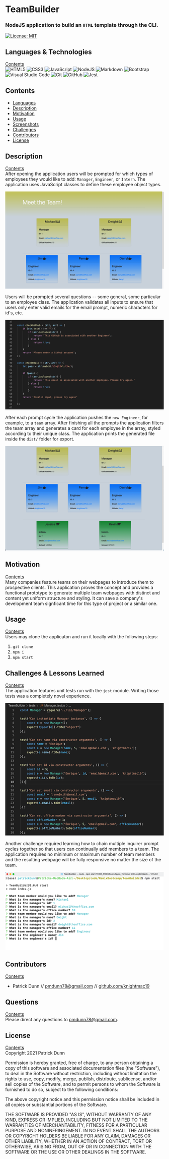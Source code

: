 # TeamBuilder
    
### NodeJS application to build an `HTML` template through the CLI.

[![License: MIT](https://img.shields.io/badge/License-MIT-yellow.svg)](https://opensource.org/licenses/MIT)  

## <a name="languages"></a> Languages & Technologies
[Contents](#contents)  
<img alt="HTML5" src="https://img.shields.io/badge/html5-%23E34F26.svg?&style=for-the-badge&logo=html5&logoColor=white"/>
                 <img alt="CSS3" src="https://img.shields.io/badge/css3-%231572B6.svg?&style=for-the-badge&logo=css3&logoColor=white"/>
                 <img alt="JavaScript" src="https://img.shields.io/badge/javascript-%23323330.svg?&style=for-the-badge&logo=javascript&logoColor=%23F7DF1E"/>
                 <img alt="NodeJS" src="https://img.shields.io/badge/node.js-%2343853D.svg?&style=for-the-badge&logo=node.js&logoColor=white"/>
                 <img alt="Markdown" src="https://img.shields.io/badge/markdown-%23000000.svg?&style=for-the-badge&logo=markdown&logoColor=white"/>
                 <img alt="Bootstrap" src="https://img.shields.io/badge/bootstrap-%23563D7C.svg?&style=for-the-badge&logo=bootstrap&logoColor=white"/>
                 <img alt="Visual Studio Code" src="https://img.shields.io/badge/VisualStudioCode-0078d7.svg?&style=for-the-badge&logo=visual-studio-code&logoColor=white"/>
                 <img alt="Git" src="https://img.shields.io/badge/git-%23F05033.svg?&style=for-the-badge&logo=git&logoColor=white"/>
                 <img alt="GitHub" src="https://img.shields.io/badge/github-%23121011.svg?&style=for-the-badge&logo=github&logoColor=white"/>
                 <img alt="Jest" src="https://img.shields.io/badge/-jest-%23C21325?&style=for-the-badge&logo=jest&logoColor=white"/>
                

## <a name="contents"></a>  Contents
- [Languages](#languages)
- [Description](#description)
- [Motivation](#motivation)
- [Usage](#usage)
- [Screenshots](#screenshots)
- [Challenges](#challenges)
- [Contributors](#contributors)  
- [License](#license)


## <a name="description"></a> Description
[Contents](#contents)  
After opening the application users will be prompted for which types of employees they would like to add: `Manager`, `Engineer`, or `Intern`. The application uses JavaScript classes to define these employee object types.  

![jumbotron view](https://github.com/knightmac19/TeamBuilder/blob/main/assets/jumbotron_view.png)  

Users will be prompted several questions -- some general, some particular to an employee class. The application validates all inputs to ensure that users only enter valid emails for the email prompt, numeric characters for id's, etc.  

![validation functions](https://github.com/knightmac19/TeamBuilder/blob/main/assets/validation.png)  

After each prompt cycle the application pushes the `new Engineer`, for example, to a `team` array. After finishing all the prompts the application filters the team array and generates a card for each employee in the array, styled according to their unique class. The application prints the generated file inside the `dist/` folder for export.

![full team](https://github.com/knightmac19/TeamBuilder/blob/main/assets/full_team.png)  

## <a name="motivation"></a> Motivation
[Contents](#contents)  
Many companies feature teams on their webpages to introduce them to prospective clients. This application proves the concept and provides a functional prototype to generate multiple team webpages with distinct and content yet uniform structure and styling. It can save a company's development team signficant time for this type of project or a similar one.

## <a name="usage"></a> Usage
[Contents](#contents)  
Users may clone the applicaton and run it locally with the following steps:

1. `git clone` 
2. `npm i` 
3. `npm start`

## <a name="challenges"></a> Challenges & Lessons Learned
[Contents](#contents)  
The application features unit tests run with the `jest` module. Writing those tests was a completely novel experience.

![unit tests](https://github.com/knightmac19/TeamBuilder/blob/main/assets/tests_code.png)  

Another challenge required learning how to chain multiple inquirer prompt cycles together so that users can continually add members to a team. The application requires no minimum or maximum number of team members and the resulting webpage will be fully responsive no matter the size of the team.

![user prompts](https://github.com/knightmac19/TeamBuilder/blob/main/assets/prompts.png)  

## <a name="contributors"></a> Contributors
[Contents](#contents)  
- Patrick Dunn // [pmdunn78@gmail.com](mailto:pmdunn78@gmail.com) // [github.com/knightmac19](https://github.com/knightmac19)  

## <a name="questions"></a> Questions
[Contents](#contents)  
Please direct any questions to [pmdunn78@gmail.com](mailto:pmdunn78@gmail.com).

## <a name="license"></a> License
[Contents](#contents)  
Copyright 2021 Patrick Dunn

Permission is hereby granted, free of charge, to any person obtaining a copy of this software and associated documentation files (the "Software"), to deal in the Software without restriction, including without limitation the rights to use, copy, modify, merge, publish, distribute, sublicense, and/or sell copies of the Software, and to permit persons to whom the Software is furnished to do so, subject to the following conditions:

The above copyright notice and this permission notice shall be included in all copies or substantial portions of the Software.

THE SOFTWARE IS PROVIDED "AS IS", WITHOUT WARRANTY OF ANY KIND, EXPRESS OR IMPLIED, INCLUDING BUT NOT LIMITED TO THE WARRANTIES OF MERCHANTABILITY, FITNESS FOR A PARTICULAR PURPOSE AND NONINFRINGEMENT. IN NO EVENT SHALL THE AUTHORS OR COPYRIGHT HOLDERS BE LIABLE FOR ANY CLAIM, DAMAGES OR OTHER LIABILITY, WHETHER IN AN ACTION OF CONTRACT, TORT OR OTHERWISE, ARISING FROM, OUT OF OR IN CONNECTION WITH THE SOFTWARE OR THE USE OR OTHER DEALINGS IN THE SOFTWARE.
